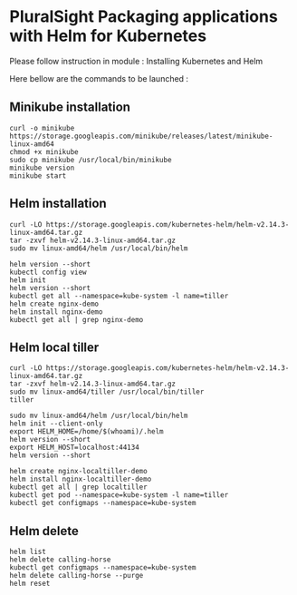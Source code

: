# PluralSight Packaging applications with Helm for Kubernetes
 
Please follow instruction in module : Installing Kubernetes and Helm

Here bellow are the commands to be launched :

## Minikube installation
```
curl -o minikube https://storage.googleapis.com/minikube/releases/latest/minikube-linux-amd64
chmod +x minikube
sudo cp minikube /usr/local/bin/minikube
minikube version
minikube start
```
## Helm installation
```
curl -LO https://storage.googleapis.com/kubernetes-helm/helm-v2.14.3-linux-amd64.tar.gz
tar -zxvf helm-v2.14.3-linux-amd64.tar.gz
sudo mv linux-amd64/helm /usr/local/bin/helm

helm version --short
kubectl config view
helm init
helm version --short
kubectl get all --namespace=kube-system -l name=tiller
helm create nginx-demo
helm install nginx-demo
kubectl get all | grep nginx-demo
```
## Helm local tiller
```
curl -LO https://storage.googleapis.com/kubernetes-helm/helm-v2.14.3-linux-amd64.tar.gz 
tar -zxvf helm-v2.14.3-linux-amd64.tar.gz
sudo mv linux-amd64/tiller /usr/local/bin/tiller
tiller

sudo mv linux-amd64/helm /usr/local/bin/helm
helm init --client-only
export HELM_HOME=/home/$(whoami)/.helm
helm version --short
export HELM_HOST=localhost:44134
helm version --short

helm create nginx-localtiller-demo
helm install nginx-localtiller-demo
kubectl get all | grep localtiller
kubectl get pod --namespace=kube-system -l name=tiller
kubectl get configmaps --namespace=kube-system
```
## Helm delete
```
helm list
helm delete calling-horse
kubectl get configmaps --namespace=kube-system
helm delete calling-horse --purge
helm reset
```

